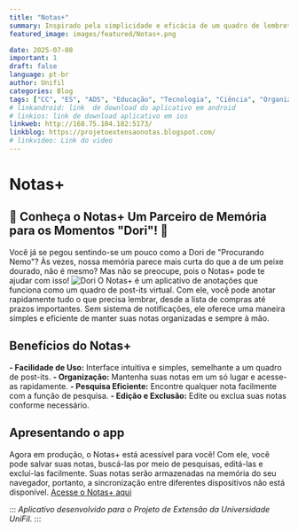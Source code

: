 ```yaml
---
title: "Notas+"
summary: Inspirado pela simplicidade e eficácia de um quadro de lembretes com post-it, o Notas+ é uma aplicação de anotações que captura essa essência para resolver o desafio cotidiano de lembrar pequenos detalhes. 
featured_image: images/featured/Notas+.png

date: 2025-07-08
important: 1
draft: false
language: pt-br
author: Unifil
categories: Blog
tags: ["CC", "ES", "ADS", "Educação", "Tecnologia", "Ciência", "Organização"] 
# linkandroid: link  de download do aplicativo em android
# linkios: link de download aplicativo em ios
linkweb: http://168.75.104.182:5173/
linkblog: https://projetoextensaonotas.blogspot.com/
# linkvideo: Link do video
---
```


# Notas+ 

## 🌟 Conheça o Notas+ Um Parceiro de Memória para os Momentos "Dori"! 🌟
Você já se pegou sentindo-se um pouco como a Dori de "Procurando Nemo"? Às vezes, nossa memória parece mais curta do que a de um peixe dourado, não é mesmo? Mas não se preocupe, pois o Notas+ pode te ajudar com isso!
![Dori](https://blogger.googleusercontent.com/img/b/R29vZ2xl/AVvXsEitun4jn7n-zukV-Tcpm0Xz2doFVUNDDUJCrp2MUMnJ5xTjguMLab-S4kTuWcklY6naInFn7vKt5oJExXY9RvyRw0BdAogbFx0ne_ED54kgWPXrEoChQ0zrXPKayVcMNWx2zwAiSjlhSds8sG0Ht-aHiCYUlsMt2Vm0OsmvzKVino1JJl5g0tUlRBjTTeM/s640/dori.jpeg)
O Notas+ é um aplicativo de anotações que funciona como um quadro de post-its virtual. Com ele, você pode anotar rapidamente tudo o que precisa lembrar, desde a lista de compras até prazos importantes. Sem sistema de notificações, ele oferece uma maneira simples e eficiente de manter suas notas organizadas e sempre à mão. 

## Benefícios do Notas+
**- Facilidade de Uso:** Interface intuitiva e simples, semelhante a um quadro de post-its.
**- Organização:** Mantenha suas notas em um só lugar e acesse-as rapidamente.
**- Pesquisa Eficiente:** Encontre qualquer nota facilmente com a função de pesquisa.
**- Edição e Exclusão:** Edite ou exclua suas notas conforme necessário.

## Apresentando o app
Agora em produção, o Notas+ está acessível para você! Com ele, você pode salvar suas notas, buscá-las por meio de pesquisas, editá-las e excluí-las facilmente. Suas notas serão armazenadas na memória do seu navegador, portanto, a sincronização entre diferentes dispositivos não está disponível.
 [Acesse o Notas+ aqui](http://168.75.104.182:5173/)


:::
*Aplicativo desenvolvido para o Projeto de Extensão da Universidade UniFil.*
:::

